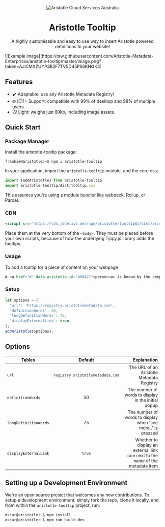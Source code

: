 <div align="center">
  <img alt="Aristotle Cloud Services Australia" src="https://brand.aristotlemetadata.com/images/pngs/base/base.256.png" height="117" />
</div>
<div align="center">
  <h1>Aristotle Tooltip</h1>
  <p>A highly customisable and easy to use way to insert Aristotle powered definitions to your website!</p>
</div>
![Example image](https://raw.githubusercontent.com/Aristotle-Metadata-Enterprises/aristotle-tooltip/master/image.png?token=AJICMXZUYP3B2F7TV5D45PS6KNGK4)

## Features  
- :heavy_check_mark: Adaptable: use any Aristotle Metadata Registry!
- :globe_with_meridians: IE11+ Support: compatible with 99% of desktop and 98% of multiple users.
- :mouse: Light: weighs just 60kb, including image assets.

## Quick Start
### Package Manager
Install the aristotle-tooltip package:
```console
frankie@aristotle:~$ npm i aristotle-tooltip
```
In your application, import the `aristotle-tooltip` module, and the core css:
```javascript
import {addAristotle} from aristotle-tooltip
import aristotle-tooltip/dist/tooltip.css
```
This assumes you're using a module bundler like webpack, Rollup, or Parcel.

### CDN
```html
<script src="https://cdn.jsdelivr.net/npm/aristotle-tooltip@1/dist/aristotle-tooltip.js"></script>
```
Place them at the very bottom of the `<body>`. They must be placed before your own scripts, because of how the underlying Tippy.js library adds the tooltips.

### Usage
To add a tooltip for a piece of content on your webpage
```html
A <a href="#" data-aristotle-id="498427">person<a> is known by the company they keep
```
### Setup
```javascript
let options = {
  'url': 'https://registry.aristotlemetadata.com',
  'definitionWords': 50,
  'longDefinitionWords': 75,
  'displayExternalLink': true,
};
addAristotle(options);

```

## Options
| Tables        | Default           | Explanation  |
| ------------- |:-------------:| -----:|
| `url`      | `registry.aristotlemetadata.com` | The URL of an Aristotle Metadata Registry |
| `definitionWords`      | 50      |  The number of words to display in the initial popup  |
| `longDefinitionWords`  | 75      |  The number of words to display when 'see more..' is pressed
| `displayExternalLink` | `true`      | Whether to display an external link icon next to the name of the metadata item |

## Setting up a Development Environment
We're an open source project that welcomes any new contributions. To setup a development environment, simply fork the repo, clone it locally, and from within the `aristotle-tooltip` project, run:
```console
oscar@aristotle:~$ npm install . 
oscar@aristotle:~$ npm run build-dev
```

